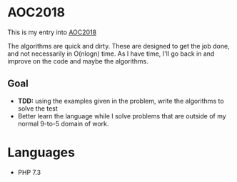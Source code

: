 # AOC2018

This is my entry into [AOC2018](https://adventofcode.com/2018)

The algorithms are quick and dirty. These are designed to get the job done, and not necessarily in O(nlogn) time. 
As I have time, I'll go back in and improve on the code and maybe
the algorithms.

## Goal

  * **TDD:** using the examples given in the problem, write the algorithms to solve the test
  * Better learn the language while I solve problems that are outside of my normal 9-to-5 domain of work.

# Languages

  * PHP 7.3
